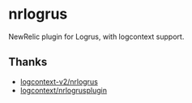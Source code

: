 # nrlogrus
NewRelic plugin for Logrus, with logcontext support. 

## Thanks

- [logcontext-v2/nrlogrus](github.com/newrelic/go-agent/v3/integrations/logcontext-v2/nrlogrus)
- [logcontext/nrlogrusplugin](github.com/newrelic/go-agent/v3/integrations/logcontext/nrlogrusplugin)
